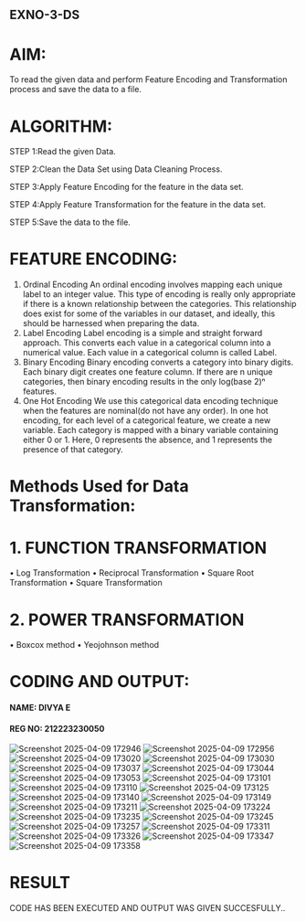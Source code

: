## EXNO-3-DS

# AIM:
To read the given data and perform Feature Encoding and Transformation process and save the data to a file.

# ALGORITHM:
STEP 1:Read the given Data.

STEP 2:Clean the Data Set using Data Cleaning Process.

STEP 3:Apply Feature Encoding for the feature in the data set.

STEP 4:Apply Feature Transformation for the feature in the data set.

STEP 5:Save the data to the file.

# FEATURE ENCODING:
1. Ordinal Encoding
An ordinal encoding involves mapping each unique label to an integer value. This type of encoding is really only appropriate if there is a known relationship between the categories. This relationship does exist for some of the variables in our dataset, and ideally, this should be harnessed when preparing the data.
2. Label Encoding
Label encoding is a simple and straight forward approach. This converts each value in a categorical column into a numerical value. Each value in a categorical column is called Label.
3. Binary Encoding
Binary encoding converts a category into binary digits. Each binary digit creates one feature column. If there are n unique categories, then binary encoding results in the only log(base 2)ⁿ features.
4. One Hot Encoding
We use this categorical data encoding technique when the features are nominal(do not have any order). In one hot encoding, for each level of a categorical feature, we create a new variable. Each category is mapped with a binary variable containing either 0 or 1. Here, 0 represents the absence, and 1 represents the presence of that category.

# Methods Used for Data Transformation:
  # 1. FUNCTION TRANSFORMATION
• Log Transformation
• Reciprocal Transformation
• Square Root Transformation
• Square Transformation
  # 2. POWER TRANSFORMATION
• Boxcox method
• Yeojohnson method

# CODING AND OUTPUT:

<H4> NAME: DIVYA E</H4>
<H4> REG NO: 212223230050</H4>

![Screenshot 2025-04-09 172946](https://github.com/user-attachments/assets/83b55179-8ca8-4083-9997-600ee820f49b)
![Screenshot 2025-04-09 172956](https://github.com/user-attachments/assets/d0a54c11-1ae0-4f3d-99ed-c5ff7ea43638)
![Screenshot 2025-04-09 173020](https://github.com/user-attachments/assets/39281cb9-9a6c-49bd-8f7b-953bbef4971a)
![Screenshot 2025-04-09 173030](https://github.com/user-attachments/assets/e3242c56-27c1-4551-9af6-719056af9732)
![Screenshot 2025-04-09 173037](https://github.com/user-attachments/assets/07fc0574-94c2-4d91-895b-afe262d4e403)
![Screenshot 2025-04-09 173044](https://github.com/user-attachments/assets/7cf1ba69-965f-4cba-94ad-e6616b1778a7)
![Screenshot 2025-04-09 173053](https://github.com/user-attachments/assets/b6d8e150-60e6-457c-ab3c-d63fd3833606)
![Screenshot 2025-04-09 173101](https://github.com/user-attachments/assets/7f45b0b4-2b36-406c-a848-734bcc4d1439)
![Screenshot 2025-04-09 173110](https://github.com/user-attachments/assets/ad648590-e5a6-4671-8b45-bedfd23872d0)
![Screenshot 2025-04-09 173125](https://github.com/user-attachments/assets/8460a68c-d256-40af-b0f3-077bfa53cf3d)
![Screenshot 2025-04-09 173140](https://github.com/user-attachments/assets/e3b9160e-4632-451a-ab03-7278b08c2728)
![Screenshot 2025-04-09 173149](https://github.com/user-attachments/assets/c74f122a-cc8c-49ae-97c5-3127011e9da8)
![Screenshot 2025-04-09 173211](https://github.com/user-attachments/assets/3e60b257-308e-4380-a8e4-2a5dc63a5a31)
![Screenshot 2025-04-09 173224](https://github.com/user-attachments/assets/ee80df50-fbf1-4aa3-83e4-eee5449d64fc)
![Screenshot 2025-04-09 173235](https://github.com/user-attachments/assets/6144b3bf-3611-4175-857f-239e39e96c4f)
![Screenshot 2025-04-09 173245](https://github.com/user-attachments/assets/4910c003-ffd6-4503-a2e6-2c2877c44c5f)
![Screenshot 2025-04-09 173257](https://github.com/user-attachments/assets/4cb9e67b-d0f7-4cc9-aab2-cee872985452)
![Screenshot 2025-04-09 173311](https://github.com/user-attachments/assets/6c8da8dc-0ae7-4f7d-ae6e-17df2f1873ca)
![Screenshot 2025-04-09 173326](https://github.com/user-attachments/assets/26a46027-f70b-4013-a3a6-805dcd61d554)
![Screenshot 2025-04-09 173347](https://github.com/user-attachments/assets/fee21f91-90e9-4a26-b6cc-08c8ec0b3718)
![Screenshot 2025-04-09 173358](https://github.com/user-attachments/assets/55484a2a-2227-49f3-b448-8ac3d72cb202)

# RESULT
  CODE HAS BEEN EXECUTED AND OUTPUT WAS GIVEN SUCCESFULLY..

       
